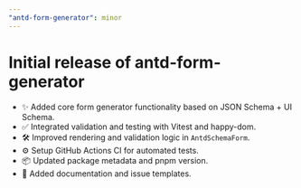 ```yaml
---
"antd-form-generator": minor
---
```


# Initial release of **antd-form-generator**

- ✨ Added core form generator functionality based on JSON Schema + UI Schema.
- ✅ Integrated validation and testing with Vitest and happy-dom.
- 🛠 Improved rendering and validation logic in `AntdSchemaForm`.
- ⚙️ Setup GitHub Actions CI for automated tests.
- 📦 Updated package metadata and pnpm version.
- 📝 Added documentation and issue templates.
